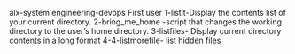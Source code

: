 alx-system engineering-devops First user
1-listit-Display the contents list of your current directory.
2-bring_me_home -script that changes the working directory to the user’s home directory.
3-listfiles- Display current directory contents in a long format
4-4-listmorefile- list hidden files